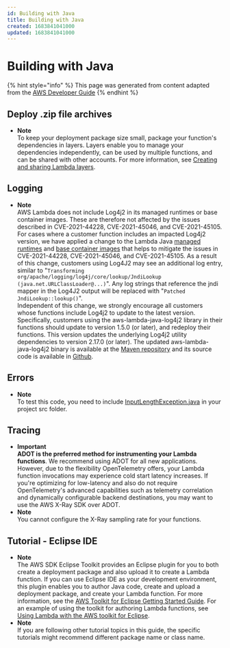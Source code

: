 ```yaml
---
id: Building with Java
title: Building with Java
created: 1683841041000
updated: 1683841041000
---
```

# Building with Java
{% hint style="info" %}
This page was generated from content adapted from the [AWS Developer Guide](https://github.com/awsdocs/aws-lambda-developer-guide.git)
{% endhint %}
## Deploy .zip file archives

- **Note**  
To keep your deployment package size small, package your function's dependencies in layers\. Layers enable you to manage your dependencies independently, can be used by multiple functions, and can be shared with other accounts\. For more information, see [Creating and sharing Lambda layers](configuration-layers.md)\.


## Logging

- **Note**  
 AWS Lambda does not include Log4j2 in its managed runtimes or base container images\. These are therefore not affected by the issues described in CVE\-2021\-44228, CVE\-2021\-45046, and CVE\-2021\-45105\.   
 For cases where a customer function includes an impacted Log4j2 version, we have applied a change to the Lambda Java [managed runtimes](lambda-runtimes.md) and [base container images](java-image.md) that helps to mitigate the issues in CVE\-2021\-44228, CVE\-2021\-45046, and CVE\-2021\-45105\. As a result of this change, customers using Log4J2 may see an additional log entry, similar to "`Transforming org/apache/logging/log4j/core/lookup/JndiLookup (java.net.URLClassLoader@...)`"\. Any log strings that reference the jndi mapper in the Log4J2 output will be replaced with "`Patched JndiLookup::lookup()`"\.   
 Independent of this change, we strongly encourage all customers whose functions include Log4j2 to update to the latest version\. Specifically, customers using the aws\-lambda\-java\-log4j2 library in their functions should update to version 1\.5\.0 \(or later\), and redeploy their functions\. This version updates the underlying Log4j2 utility dependencies to version 2\.17\.0 \(or later\)\. The updated aws\-lambda\-java\-log4j2 binary is available at the [Maven repository](https://repo1.maven.org/maven2/com/amazonaws/aws-lambda-java-log4j2/) and its source code is available in [Github](https://github.com/aws/aws-lambda-java-libs/tree/master/aws-lambda-java-log4j2)\.


## Errors

- **Note**  
To test this code, you need to include [InputLengthException\.java](https://github.com/awsdocs/aws-lambda-developer-guide/tree/main/sample-apps/java-basic/src/main/java/example/InputLengthException.java) in your project src folder\.


## Tracing

- **Important**  
**ADOT is the preferred method for instrumenting your Lambda functions**\. We recommend using ADOT for all new applications\. However, due to the flexibility OpenTelemetry offers, your Lambda function invocations may experience cold start latency increases\. If you're optimizing for low\-latency and also do not require OpenTelemetry's advanced capabilities such as telemetry correlation and dynamically configurable backend destinations, you may want to use the AWS X\-Ray SDK over ADOT\.
- **Note**  
You cannot configure the X\-Ray sampling rate for your functions\.


## Tutorial - Eclipse IDE

- **Note**  
The AWS SDK Eclipse Toolkit provides an Eclipse plugin for you to both create a deployment package and also upload it to create a Lambda function\. If you can use Eclipse IDE as your development environment, this plugin enables you to author Java code, create and upload a deployment package, and create your Lambda function\. For more information, see the [AWS Toolkit for Eclipse Getting Started Guide](https://docs.aws.amazon.com/AWSToolkitEclipse/latest/GettingStartedGuide/)\. For an example of using the toolkit for authoring Lambda functions, see [Using Lambda with the AWS toolkit for Eclipse](https://docs.aws.amazon.com/AWSToolkitEclipse/latest/GettingStartedGuide/lambda.html)\.
- **Note**  
If you are following other tutorial topics in this guide, the specific tutorials might recommend different package name or class name\.

